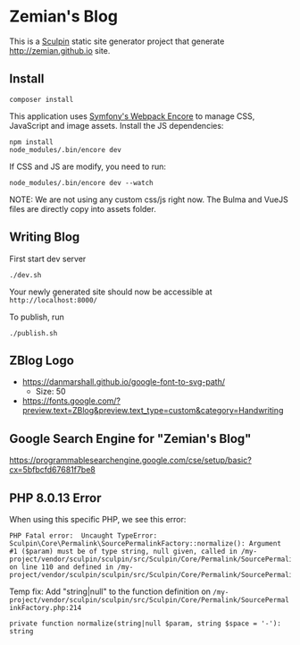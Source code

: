 # Zemian's Blog

This is a [Sculpin](https://sculpin.io) static site generator project that
generate http://zemian.github.io site.

## Install

```
composer install
```

This application uses [Symfony's Webpack Encore](https://symfony.com/doc/current/frontend.html)
to manage CSS, JavaScript and image assets. Install the JS dependencies:

```
npm install
node_modules/.bin/encore dev
```

If CSS and JS are modify, you need to run:

```
node_modules/.bin/encore dev --watch
```

NOTE: We are not using any custom css/js right now. The Bulma and VueJS files are directly copy into assets folder.

## Writing Blog

First start dev server

```
./dev.sh
```

Your newly generated site should now be accessible at `http://localhost:8000/`

To publish, run

```
./publish.sh
```

## ZBlog Logo

* https://danmarshall.github.io/google-font-to-svg-path/
  * Size: 50
* https://fonts.google.com/?preview.text=ZBlog&preview.text_type=custom&category=Handwriting

## Google Search Engine for "Zemian's Blog"

https://programmablesearchengine.google.com/cse/setup/basic?cx=5bfbcfd67681f7be8

## PHP 8.0.13 Error

When using this specific PHP, we see this error:

```
PHP Fatal error:  Uncaught TypeError: Sculpin\Core\Permalink\SourcePermalinkFactory::normalize(): Argument #1 ($param) must be of type string, null given, called in /my-project/vendor/sculpin/sculpin/src/Sculpin/Core/Permalink/SourcePermalinkFactory.php on line 110 and defined in /my-project/vendor/sculpin/sculpin/src/Sculpin/Core/Permalink/SourcePermalinkFactory.php:214
```

Temp fix: Add "string|null" to the function definition on `/my-project/vendor/sculpin/sculpin/src/Sculpin/Core/Permalink/SourcePermalinkFactory.php:214`

```
private function normalize(string|null $param, string $space = '-'): string
```
